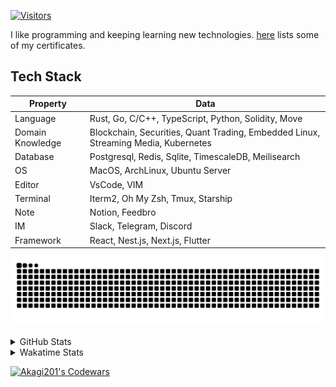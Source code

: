<!-- markdownlint-disable MD041 MD010 MD033 -->
[![Visitors](https://api.visitorbadge.io/api/daily?path=Akagi201%2FAkagi201&label=Visitors%20Today&countColor=%2337d67a)](https://visitorbadge.io/status?path=Akagi201%2FAkagi201)

I like programming and keeping learning new technologies. [here](https://github.com/Akagi201/blockchain) lists some of my certificates.

## Tech Stack

| Property         	| Data                                                                               	|
|------------------	|------------------------------------------------------------------------------------	|
| Language         	| Rust, Go, C/C++, TypeScript, Python, Solidity, Move                                 |
| Domain Knowledge 	| Blockchain, Securities, Quant Trading, Embedded Linux, Streaming Media, Kubernetes 	|
| Database         	| Postgresql, Redis, Sqlite, TimescaleDB, Meilisearch                                 |
| OS               	| MacOS, ArchLinux, Ubuntu Server                                                     |
| Editor           	| VsCode, VIM                                                                        	|
| Terminal          | Iterm2, Oh My Zsh, Tmux, Starship                                                   |
| Note             	| Notion, Feedbro                                                                    	|
| IM               	| Slack, Telegram, Discord                                                            |
| Framework         | React, Nest.js, Next.js, Flutter                                                   	|

[![github contribution grid snake animation](https://raw.githubusercontent.com/Akagi201/Akagi201/output/github-contribution-grid-snake.svg#gh-light-mode-only)](https://github.com/Akagi201)

<details>
<summary>GitHub Stats</summary>
  <a href="https://github.com/Akagi201"><img alt="Profile Detail" src="https://raw.githubusercontent.com/Akagi201/Akagi201/master/profile-summary-card-output/dracula/0-profile-details.svg" /></a>
  <a href="https://github.com/Akagi201"><img alt="Github Stats" src="https://raw.githubusercontent.com/Akagi201/Akagi201/master/profile-summary-card-output/dracula/3-stats.svg" /></a>
  <a href="https://github.com/Akagi201"><img alt="Lang By Commits" src="https://raw.githubusercontent.com/Akagi201/Akagi201/master/profile-summary-card-output/dracula/2-most-commit-language.svg" /></a>
</details>

<details>
<summary>Wakatime Stats</summary>
<br>

<!--START_SECTION:waka-->

```txt
From: 07 February 2024 - To: 14 February 2024

Total Time: 50 hrs 45 mins

Other                      42 hrs 23 mins  █████████████████████░░░░   83.52 %
sh                         3 hrs 55 mins   ██░░░░░░░░░░░░░░░░░░░░░░░   07.72 %
Solidity                   2 hrs 25 mins   █▒░░░░░░░░░░░░░░░░░░░░░░░   04.78 %
Nginx configuration file   47 mins         ▒░░░░░░░░░░░░░░░░░░░░░░░░   01.57 %
Markdown                   24 mins         ▒░░░░░░░░░░░░░░░░░░░░░░░░   00.80 %
TOML                       16 mins         ░░░░░░░░░░░░░░░░░░░░░░░░░   00.54 %
Rust                       11 mins         ░░░░░░░░░░░░░░░░░░░░░░░░░   00.37 %
Lua                        9 mins          ░░░░░░░░░░░░░░░░░░░░░░░░░   00.32 %
YAML                       3 mins          ░░░░░░░░░░░░░░░░░░░░░░░░░   00.12 %
Bash                       2 mins          ░░░░░░░░░░░░░░░░░░░░░░░░░   00.07 %
```

<!--END_SECTION:waka-->

</details>

<a href="https://www.codewars.com/users/Akagi201"><img alt="Akagi201's Codewars" src="https://www.codewars.com/users/Akagi201/badges/small"></a>
